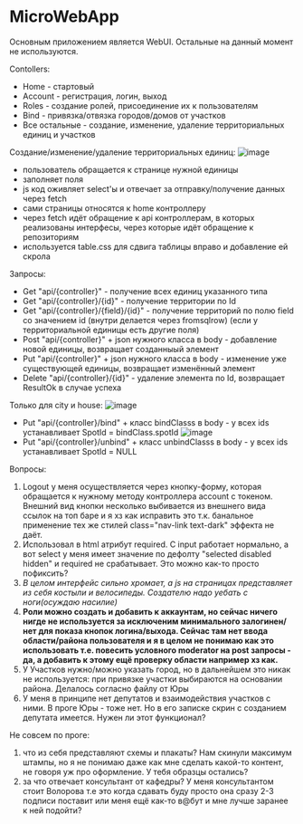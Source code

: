 # MicroWebApp

Основным приложением является WebUI. Остальные на данный момент не используются.

Contollers:
- Home - стартовый
- Account - регистрация, логин, выход
- Roles - создание ролей, присоединение их к пользователям
- Bind - привязка/отвязка городов/домов от участков
- Все остальные - создание, изменение, удаление территориальных единиц и участков

Создание/изменение/удаление территориальных единиц:
![image](https://user-images.githubusercontent.com/48186612/169397580-fc97072e-e0d2-44c1-858a-f62ce7d11a43.png)
- пользователь обращается к странице нужной единицы
- заполняет поля
- js код оживляет select'ы и отвечает за отправку/получение данных через fetch
- сами страницы относятся к home контроллеру
- через fetch идёт обращение к api контроллерам, в которых реализованы интерфесы, через которые идёт обращение к репозиториям
- используется table.css для сдвига таблицы вправо и добавление ей скрола

Запросы:
- Get "api/{controller}" - получение всех единиц указанного типа
- Get "api/{controller}/{id}" - получение территории по Id
- Get "api/{controller}/{field}/{id}" - получение территорий по полю field со значением id (внутри делается через fromsqlrow) 
(если у территориальной единицы есть другие поля)
- Post "api/{controller}" + json нужного класса в body - добавление новой единицы, возвращает созданныый элемент
- Put "api/{controller}" + json нужного класса в body - изменение уже существующей единицы, возвращает изменённый элемент
- Delete "api/{controller}/{id}" - удаление элемента по Id, возвращает ResultOk в случае успеха

Только для city и house:
![image](https://user-images.githubusercontent.com/48186612/169403523-2c9f8f7f-f29a-424a-a028-685a0bf004eb.png)
- Put "api/{controller}/bind" + класс bindClasss в body - у всех ids устанавливает SpotId = bindClass.spotId
![image](https://user-images.githubusercontent.com/48186612/169403569-88c15a61-de4c-4962-9c1b-42a52e74c704.png)
- Put "api/{controller}/unbind" + класс unbindClasss в body - у всех ids устанавливает SpotId = NULL

Вопросы:
1) Logout у меня осуществляется через кнопку-форму, которая обращается к нужному методу контроллера account с токеном. 
Внешний вид кнопки несколько выбивается из внешнего вида ссылок на топ баре и я хз как исправить это т.к. банальное применение тех же стилей class="nav-link text-dark" эффекта не даёт.
2) Использовал в html атрибут required. С input работает нормально, а вот select у меня имеет значение по дефолту "selected disabled hidden" и required не срабатывает. Это можно как-то просто пофиксить?
3) *В целом интерфейс сильно хромает, а js на страницах представляет из себя костыли и велосипеды. Создателю надо уебать с ноги(осуждаю насилие)*
4) **Роли можно создать и добавить к аккаунтам, но сейчас ничего нигде не используется за исключеним минимального залогинен/нет для показа кнопок логина/выхода.
Сейчас там нет ввода области/района пользователя и я в целом не понимаю как это использовать т.е. повесить условного moderator на post запросы - да, 
а добавить к этому ещё проверку области например хз как.**
5) У Участков нужно/можно указать город, но в дальнейшем это никак не используется: при привязке участки выбираются на основании района. Делалось согласно файлу от Юры
6) У меня в принципе нет депутатов и взаимодействия участков с ними. В проге Юры - тоже нет. Но в его записке скрин с созданием депутата имеется. Нужен ли этот функционал? 

Не совсем по проге:
1) что из себя представляют схемы и плакаты? Нам скинули максимум штампы, но я не понимаю даже как мне сделать какой-то контент, не говоря уж про оформление. У тебя образцы остались?
2) за что отвечает консультант от кафедры? У меня консультантом стоит Волорова т.е это когда сдавать буду просто она сразу 2-3 подписи поставит или меня ещё как-то в@бут и мне лучше заранее к ней подойти?
